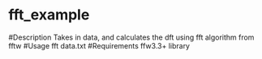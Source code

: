 fft_example
===========

#Description
Takes in data, and calculates the dft using fft algorithm from fftw
#Usage
fft data.txt
#Requirements
ffw3.3+ library
